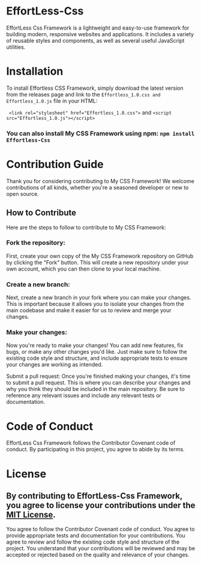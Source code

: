 # EffortLess-Css

 EffortLess Css Framework is a lightweight and easy-to-use framework for building modern, responsive websites and applications. It includes a variety of reusable styles and components, as well as several useful JavaScript utilities.

 # Installation
To install Effortless CSS Framework, simply download the latest version from the releases page and link to the `Effortless_1.0.css and Effortless_1.0.js` file in your HTML:

` <link rel="stylesheet" href="Effortless_1.0.css">`
and 
``<script src="Effortless_1.0.js"></script>``

### You can also install My CSS Framework using npm: `npm install Effortless-Css`

# Contribution Guide
Thank you for considering contributing to My CSS Framework! We welcome contributions of all kinds, whether you're a seasoned developer or new to open source.

## How to Contribute
Here are the steps to follow to contribute to My CSS Framework:

### Fork the repository: 
First, create your own copy of the My CSS Framework repository on GitHub by clicking the "Fork" button. This will create a new repository under your own account, which you can then clone to your local machine.

### Create a new branch:
 Next, create a new branch in your fork where you can make your changes. This is important because it allows you to isolate your changes from the main codebase and make it easier for us to review and merge your changes.

### Make your changes:
 Now you're ready to make your changes! You can add new features, fix bugs, or make any other changes you'd like. Just make sure to follow the existing code style and structure, and include appropriate tests to ensure your changes are working as intended.

Submit a pull request: Once you're finished making your changes, it's time to submit a pull request. This is where you can describe your changes and why you think they should be included in the main repository. Be sure to reference any relevant issues and include any relevant tests or documentation.

# Code of Conduct
EffortLess Css Framework follows the Contributor Covenant code of conduct. By participating in this project, you agree to abide by its terms.

# License
## By contributing to EffortLess-Css Framework, you agree to license your contributions under the [MIT License](License.txt).
You agree to follow the Contributor Covenant code of conduct.
You agree to provide appropriate tests and documentation for your contributions.
You agree to review and follow the existing code style and structure of the project.
You understand that your contributions will be reviewed and may be accepted or rejected based on the quality and relevance of your changes.